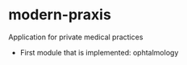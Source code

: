 # modern-praxis
Application for private medical practices
* First module that is implemented: ophtalmology
